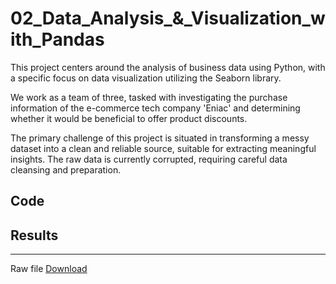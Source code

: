 # 02_Data_Analysis_&_Visualization_with_Pandas

This project centers around the analysis of business data using Python, with a specific focus on data visualization utilizing the Seaborn library.

We work as a team of three, tasked with investigating the purchase information of the e-commerce tech company 'Eniac' and determining whether it would be beneficial to offer product discounts.

The primary challenge of this project is situated in transforming a messy dataset into a clean and reliable source, suitable for extracting meaningful insights. The raw data is currently corrupted, requiring careful data cleansing and preparation.

## Code


## Results

---
Raw file [Download](https://drive.google.com/drive/folders/1mHBDnFvMOgxnZIVSAw1LyT8b2-qbzB8T)
